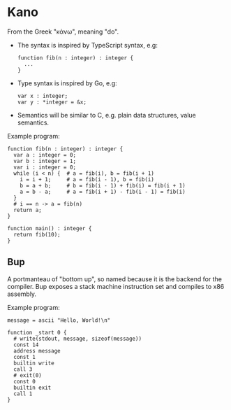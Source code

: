 # Kano

From the Greek "κάνω", meaning "do".

  * The syntax is inspired by TypeScript syntax, e.g:

        function fib(n : integer) : integer {
          ...
        }

  * Type syntax is inspired by Go, e.g:

        var x : integer;
        var y : *integer = &x;

  * Semantics will be similar to C, e.g. plain data structures, value semantics.

Example program:

    function fib(n : integer) : integer {
      var a : integer = 0;
      var b : integer = 1;
      var i : integer = 0;
      while (i < n) {  # a = fib(i), b = fib(i + 1)
        i = i + 1;     # a = fib(i - 1), b = fib(i)
        b = a + b;     # b = fib(i - 1) + fib(i) = fib(i + 1)
        a = b - a;     # a = fib(i + 1) - fib(i - 1) = fib(i)
      }                
      # i == n -> a = fib(n)
      return a;
    }
    
    function main() : integer {
      return fib(10);
    }

## Bup

A portmanteau of "bottom up", so named because it is the backend for the
compiler. Bup exposes a stack machine instruction set and compiles to x86
assembly.

Example program:

    message = ascii "Hello, World!\n"

    function _start 0 {
      # write(stdout, message, sizeof(message))
      const 14
      address message
      const 1
      builtin write
      call 3
      # exit(0)
      const 0
      builtin exit
      call 1
    }
